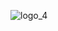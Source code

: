 ![logo_4](https://user-images.githubusercontent.com/58521830/151341313-258cbd7f-88e0-4805-a051-6e299c2a4e17.png)
